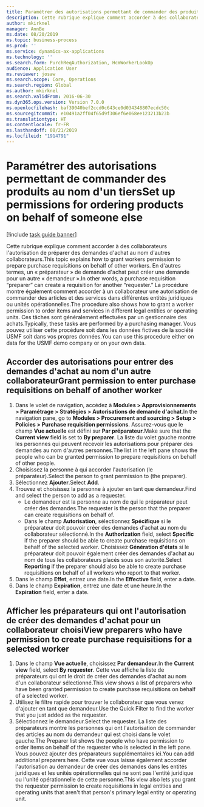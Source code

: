 ```yaml
---
title: Paramétrer des autorisations permettant de commander des produits au nom d'un tiers
description: Cette rubrique explique comment accorder à des collaborateurs l'autorisation de préparer des demandes d'achat au nom d'autres collaborateurs.
author: mkirknel
manager: AnnBe
ms.date: 08/20/2019
ms.topic: business-process
ms.prod: ''
ms.service: dynamics-ax-applications
ms.technology: ''
ms.search.form: PurchReqAuthorization, HcmWorkerLookUp
audience: Application User
ms.reviewer: josaw
ms.search.scope: Core, Operations
ms.search.region: Global
ms.author: mkirknel
ms.search.validFrom: 2016-06-30
ms.dyn365.ops.version: Version 7.0.0
ms.openlocfilehash: baf39040bef2ccd0c643ce0d034348807ecdc50c
ms.sourcegitcommit: e10491a2ff04f65d9f306ef6e068ee123213b23b
ms.translationtype: HT
ms.contentlocale: fr-FR
ms.lasthandoff: 08/21/2019
ms.locfileid: "1914791"
---
```

# <a name="set-up-permissions-for-ordering-products-on-behalf-of-someone-else"></a><span data-ttu-id="7e6a2-103">Paramétrer des autorisations permettant de commander des produits au nom d'un tiers</span><span class="sxs-lookup"><span data-stu-id="7e6a2-103">Set up permissions for ordering products on behalf of someone else</span></span>

[!include [task guide banner](../../includes/task-guide-banner.md)]

<span data-ttu-id="7e6a2-104">Cette rubrique explique comment accorder à des collaborateurs l'autorisation de préparer des demandes d'achat au nom d'autres collaborateurs.</span><span class="sxs-lookup"><span data-stu-id="7e6a2-104">This topic explains how to grant workers permission to prepare purchase requisitions on behalf of other workers.</span></span> <span data-ttu-id="7e6a2-105">En d'autres termes, un « préparateur » de demande d'achat peut créer une demande pour un autre « demandeur ».</span><span class="sxs-lookup"><span data-stu-id="7e6a2-105">In other words, a purchase requisition “preparer” can create a requisition for another “requester.”</span></span> <span data-ttu-id="7e6a2-106">La procédure montre également comment accorder à un collaborateur une autorisation de commander des articles et des services dans différentes entités juridiques ou unités opérationnelles.</span><span class="sxs-lookup"><span data-stu-id="7e6a2-106">The procedure also shows how to grant a worker permission to order items and services in different legal entities or operating units.</span></span> <span data-ttu-id="7e6a2-107">Ces tâches sont généralement effectuées par un gestionnaire des achats.</span><span class="sxs-lookup"><span data-stu-id="7e6a2-107">Typically, these tasks are performed by a purchasing manager.</span></span> <span data-ttu-id="7e6a2-108">Vous pouvez utiliser cette procédure soit dans les données fictives de la société USMF soit dans vos propres données.</span><span class="sxs-lookup"><span data-stu-id="7e6a2-108">You can use this procedure either on data for the USMF demo company or on your own data.</span></span>


## <a name="grant-permission-to-enter-purchase-requisitions-on-behalf-of-another-worker"></a><span data-ttu-id="7e6a2-109">Accorder des autorisations pour entrer des demandes d'achat au nom d'un autre collaborateur</span><span class="sxs-lookup"><span data-stu-id="7e6a2-109">Grant permission to enter purchase requisitions on behalf of another worker</span></span>
1. <span data-ttu-id="7e6a2-110">Dans le volet de navigation, accédez à **Modules > Approvisionnements > Paramétrage > Stratégies > Autorisations de demande d'achat**.</span><span class="sxs-lookup"><span data-stu-id="7e6a2-110">In the navigation pane, go to **Modules > Procurement and sourcing > Setup > Policies > Purchase requisition permissions**.</span></span> <span data-ttu-id="7e6a2-111">Assurez-vous que le champ **Vue actuelle** est défini sur **Par préparateur**.</span><span class="sxs-lookup"><span data-stu-id="7e6a2-111">Make sure that the **Current view** field is set to **By preparer**.</span></span> <span data-ttu-id="7e6a2-112">La liste du volet gauche montre les personnes qui peuvent recevoir les autorisations pour préparer des demandes au nom d'autres personnes.</span><span class="sxs-lookup"><span data-stu-id="7e6a2-112">The list in the left pane shows the people who can be granted permission to prepare requisitions on behalf of other people.</span></span>  
2. <span data-ttu-id="7e6a2-113">Choisissez la personne à qui accorder l'autorisation (le préparateur).</span><span class="sxs-lookup"><span data-stu-id="7e6a2-113">Select the person to grant permission to (the preparer).</span></span>
3. <span data-ttu-id="7e6a2-114">Sélectionnez **Ajouter**.</span><span class="sxs-lookup"><span data-stu-id="7e6a2-114">Select **Add**.</span></span>
4. <span data-ttu-id="7e6a2-115">Trouvez et choisissez la personne à ajouter en tant que demandeur.</span><span class="sxs-lookup"><span data-stu-id="7e6a2-115">Find and select the person to add as a requester.</span></span>
    - <span data-ttu-id="7e6a2-116">Le demandeur est la personne au nom de qui le préparateur peut créer des demandes.</span><span class="sxs-lookup"><span data-stu-id="7e6a2-116">The requester is the person that the preparer can create requisitions on behalf of.</span></span>  
    - <span data-ttu-id="7e6a2-117">Dans le champ **Autorisation**, sélectionnez **Spécifique** si le préparateur doit pouvoir créer des demandes d'achat au nom du collaborateur sélectionné.</span><span class="sxs-lookup"><span data-stu-id="7e6a2-117">In the **Authorization** field, select **Specific** if the preparer should be able to create purchase requisitions on behalf of the selected worker.</span></span> <span data-ttu-id="7e6a2-118">Choisissez **Génération d'états** si le préparateur doit pouvoir également créer des demandes d'achat au nom de tous les collaborateurs placés sous son autorité.</span><span class="sxs-lookup"><span data-stu-id="7e6a2-118">Select **Reporting** if the preparer should also be able to create purchase requisitions on behalf of all workers who report to that worker.</span></span>  
5. <span data-ttu-id="7e6a2-119">Dans le champ **Effet**, entrez une date.</span><span class="sxs-lookup"><span data-stu-id="7e6a2-119">In the **Effective** field, enter a date.</span></span>
6. <span data-ttu-id="7e6a2-120">Dans le champ **Expiration**, entrez une date et une heure.</span><span class="sxs-lookup"><span data-stu-id="7e6a2-120">In the **Expiration** field, enter a date.</span></span>

## <a name="view-preparers-who-have-permission-to-create-purchase-requisitions-for-a-selected-worker"></a><span data-ttu-id="7e6a2-121">Afficher les préparateurs qui ont l'autorisation de créer des demandes d'achat pour un collaborateur choisi</span><span class="sxs-lookup"><span data-stu-id="7e6a2-121">View preparers who have permission to create purchase requisitions for a selected worker</span></span>
1. <span data-ttu-id="7e6a2-122">Dans le champ **Vue actuelle**, choisissez **Par demandeur**.</span><span class="sxs-lookup"><span data-stu-id="7e6a2-122">In the **Current view** field, select **By requester**.</span></span> <span data-ttu-id="7e6a2-123">Cette vue affiche la liste de préparateurs qui ont le droit de créer des demandes d'achat au nom d'un collaborateur sélectionné.</span><span class="sxs-lookup"><span data-stu-id="7e6a2-123">This view shows a list of preparers who have been granted permission to create purchase requisitions on behalf of a selected worker.</span></span>  
2. <span data-ttu-id="7e6a2-124">Utilisez le filtre rapide pour trouver le collaborateur que vous venez d'ajouter en tant que demandeur.</span><span class="sxs-lookup"><span data-stu-id="7e6a2-124">Use the Quick Filter to find the worker that you just added as the requester.</span></span>
3. <span data-ttu-id="7e6a2-125">Sélectionnez le demandeur.</span><span class="sxs-lookup"><span data-stu-id="7e6a2-125">Select the requester.</span></span> <span data-ttu-id="7e6a2-126">La liste des préparateurs montre les personnes qui ont l'autorisation de commander des articles au nom du demandeur qui est choisi dans le volet gauche.</span><span class="sxs-lookup"><span data-stu-id="7e6a2-126">The Preparer list shows the people who have permission to order items on behalf of the requester who is selected in the left pane.</span></span>  <span data-ttu-id="7e6a2-127">Vous pouvez ajouter des préparateurs supplémentaires ici.</span><span class="sxs-lookup"><span data-stu-id="7e6a2-127">You can add additional preparers here.</span></span> <span data-ttu-id="7e6a2-128">Cette vue vous laisse également accorder l'autorisation au demandeur de créer des demandes dans les entités juridiques et les unités opérationnelles qui ne sont pas l'entité juridique ou l'unité opérationnelle de cette personne.</span><span class="sxs-lookup"><span data-stu-id="7e6a2-128">This view also lets you grant the requester permission to create requisitions in legal entities and operating units that aren't that person's primary legal entity or operating unit.</span></span>  

